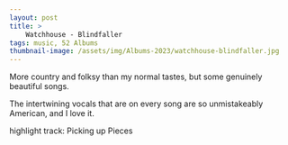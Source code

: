 ```yaml
---
layout: post 
title: >
    Watchhouse - Blindfaller
tags: music, 52 Albums
thumbnail-image: /assets/img/Albums-2023/watchhouse-blindfaller.jpg
---
```


More country and folksy than my normal tastes, but some genuinely beautiful songs.

The intertwining vocals that are on every song are so unmistakeably American, and I love it. 

highlight track: Picking up Pieces